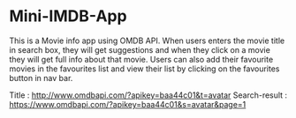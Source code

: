 # Mini-IMDB-App


This is a Movie info app using OMDB API. When users enters the movie title in search box, they will get suggestions and when they click on a movie they will get full info about that movie. Users can also add their favourite movies in the favourites list and view their list by clicking on the favourites button in nav bar.

Title : http://www.omdbapi.com/?apikey=baa44c01&t=avatar
Search-result : https://www.omdbapi.com/?apikey=baa44c01&s=avatar&page=1
